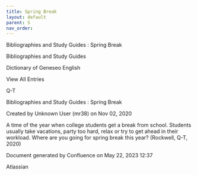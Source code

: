 ```yaml
---
title: Spring Break
layout: default
parent: S
nav_order:
---
```


Bibliographies and Study Guides : Spring Break

Bibliographies and Study Guides

Dictionary of Geneseo English

View All Entries

Q-T

Bibliographies and Study Guides : Spring Break

Created by  Unknown User (mr38) on Nov 02, 2020

A time of the year when college students get a break from school. Students usually take vacations, party too hard, relax or try to get ahead in their workload. Where are you going for spring break this year? (Rockwell, Q-T, 2020)

Document generated by Confluence on May 22, 2023 12:37

Atlassian
